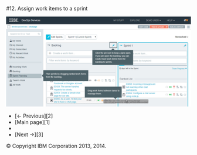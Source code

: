 #12. Assign work items to a sprint

![Instructions on how to assign items to a sprint][4]

<ul class="pager">
  <li class="previous">[&larr; Previous][2]</li>
  <li class="main">[Main page][1]<li>
  <li class="next disabled">[Next &rarr;][3]</li>
</ul>

&copy; Copyright IBM Corporation 2013, 2014.

[1]: ./
[2]: ./page11
[3]: #
[4]: ./images/page12.png
